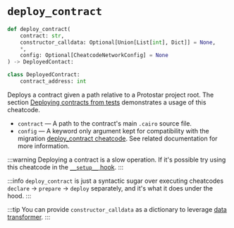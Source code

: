 # `deploy_contract`

```python
def deploy_contract(
    contract: str,
    constructor_calldata: Optional[Union[List[int], Dict]] = None,
    *,
    config: Optional[CheatcodeNetworkConfig] = None
) -> DeployedContact:

class DeployedContract:
    contract_address: int
```
Deploys a contract given a path relative to a Protostar project root. The section [Deploying contracts from tests](../01-deploying-contracts.md) demonstrates a usage of this cheatcode.

- `contract` — A path to the contract's main `.cairo` source file.
- `config` — A keyword only argument kept for compatibility with the migration [deploy_contract cheatcode](../../08-deploying/02-migrations/deploy-contract.md). See related documentation for more information.

:::warning
Deploying a contract is a slow operation. If it's possible try using this cheatcode in the [`__setup__` hook](../README.md#setup-hooks).
:::

:::info
`deploy_contract` is just a syntactic sugar over executing cheatcodes `declare` -> `prepare` -> `deploy` separately, and it's what it does under the hood.
:::

:::tip
You can provide `constructor_calldata` as a dictionary to leverage [data transformer](./README.md#data-transformer).
:::
